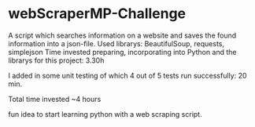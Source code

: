 # webScraperMP-Challenge
A script which searches information on a website and saves the found information into a json-file.
Used librarys: BeautifulSoup, requests, simplejson
Time invested preparing, incorporating into Python and the librarys for this project: 3.30h

I added in some unit testing of which 4 out of 5 tests run successfully: 20 min. 

Total time invested ~4 hours

fun idea to start learning python with a web scraping script.


